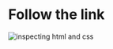# Follow the link

![inspecting html and css](https://www.theodinproject.com/paths/foundations/courses/foundations/lessons/inspecting-html-and-css)
